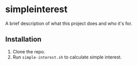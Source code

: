 # simpleinterest

A brief description of what this project does and who it's for.

## Installation
1. Clone the repo.
2. Run `simple-interest.sh` to calculate simple interest.

